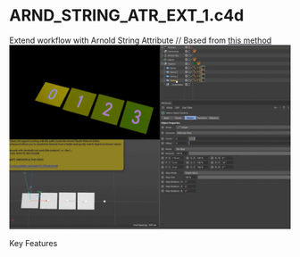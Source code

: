 # ARND_STRING_ATR_EXT_1.c4d

Extend workflow with Arnold String Attribute // Based from [this method](https://www.youtube.com/watch?v=EAzoIx2vrm0)
![preview](../!ALL-PREVIEW/Arnold_String-Path_Randomizer_Selector.gif)

Key Features 
